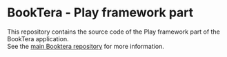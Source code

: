 BookTera - Play framework part
==============================

This repository contains the source code of the Play framework part of the BookTera application.  
See the [main Booktera repository][main Booktera repository] for more information.



[main Booktera repository]: https://github.com/nvirth/BookTera